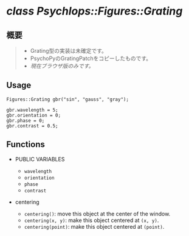 *class Psychlops::Figures::Grating*
===================================

## 概要

> - Grating型の実装は未確定です。
> - PsychoPyのGratingPatchをコピーしたものです。
> - *現在ブラウザ版のみです。*


## Usage
~~~
Figures::Grating gbr("sin", "gauss", "gray");

gbr.wavelength = 5;
gbr.orientation = 0;
gbr.phase = 0;
gbr.contrast = 0.5;
~~~

## Functions

- PUBLIC VARIABLES
	- `wavelength`
	- `orientation`
	- `phase`
	- `contrast`

- centering
	- `centering()`: move this object at the center of the window.
	- `centering(x, y)`: make this object centered at `(x, y)`.
	- `centering(point)`: make this object centered at `(point)`.
